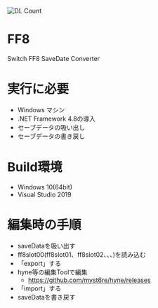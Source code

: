 ![DL Count](https://img.shields.io/github/downloads/turtle-insect/FF8/total.svg)

# FF8
Switch FF8 SaveDate Converter

# 実行に必要
* Windows マシン
* .NET Framework 4.8の導入
* セーブデータの吸い出し
* セーブデータの書き戻し

# Build環境
* Windows 10(64bit)
* Visual Studio 2019

# 編集時の手順
* saveDataを吸い出す
* ff8slot00(ff8slot01、ff8slot02、、、)を読み込む
* 「export」する
* hyne等の編集Toolで編集
   * https://github.com/myst6re/hyne/releases
* 「import」する
* saveDataを書き戻す
